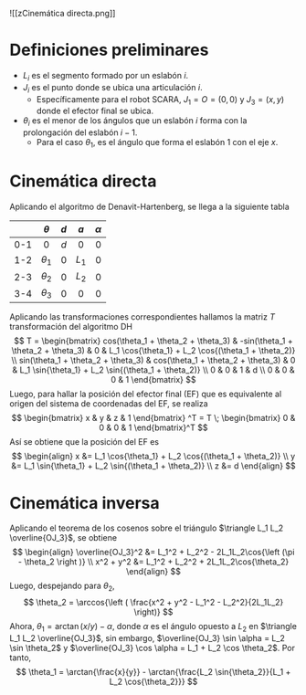 ![[zCinemática directa.png]]
# Definiciones preliminares
- $L_i$ es el segmento formado por un eslabón $i$.
- $J_i$ es el punto donde se ubica una articulación $i$. 
	- Específicamente para el robot SCARA, $J_1 = O = (0, 0)$ y $J_3 = (x, y)$ donde el efector final se ubica.
- $\theta_i$ es el menor de los ángulos que un eslabón $i$ forma con la prolongación del eslabón $i-1$.
	- Para el caso $\theta_1$, es el ángulo que forma el eslabón 1 con el eje $x$.

# Cinemática directa
Aplicando el algoritmo de Denavit-Hartenberg, se llega a la siguiente tabla

| |$\theta$|$d$|$a$|$\alpha$|
|:-:|:-:|:-:|:-:|:-:|
|0-1|0|$d$|0|0|
|1-2|$\theta_1$|0|$L_1$|0|
|2-3|$\theta_2$|0|$L_2$|0|
|3-4|$\theta_3$|0|0|0|
Aplicando las transformaciones correspondientes hallamos la matriz $T$ transformación del algoritmo DH
$$
T = \begin{bmatrix}
	cos(\theta_1 + \theta_2 + \theta_3) & -sin(\theta_1 + \theta_2 + \theta_3) & 0 & L_1 \cos{\theta_1} + L_2 \cos{(\theta_1 + \theta_2)} \\
	sin(\theta_1 + \theta_2 + \theta_3) & cos(\theta_1 + \theta_2 + \theta_3) & 0 & L_1 \sin{\theta_1} + L_2 \sin{(\theta_1 + \theta_2)} \\
	0 & 0 & 1 & d \\
	0 & 0 & 0 & 1
\end{bmatrix}
$$
Luego, para hallar la posición del efector final (EF) que es equivalente al origen del sistema de coordenadas del EF, se realiza
$$
	\begin{bmatrix}
		x & y & z & 1
	\end{bmatrix} ^T 
	= T \;
	\begin{bmatrix}
		0 & 0 & 0 & 1
	\end{bmatrix}^T
$$
Así se obtiene que la posición del EF es
$$
\begin{align}
	x &= L_1 \cos{\theta_1} + L_2 \cos{(\theta_1 + \theta_2)} \\
	y &= L_1 \sin{\theta_1} + L_2 \sin{(\theta_1 + \theta_2)} \\
	z &= d
\end{align}
$$
# Cinemática inversa
Aplicando el teorema de los cosenos sobre el triángulo $\triangle L_1 L_2 \overline{OJ_3}$, se obtiene
$$
\begin{align}
	\overline{OJ_3}^2 &= L_1^2 + L_2^2 - 2L_1L_2\cos{\left (\pi - \theta_2 \right )} \\
	x^2 + y^2 &= L_1^2 + L_2^2 + 2L_1L_2\cos{\theta_2}
\end{align}
$$
Luego, despejando para $\theta_2$,
$$
	\theta_2 = \arccos{\left ( \frac{x^2 + y^2 - L_1^2 - L_2^2}{2L_1L_2} \right)}
$$
Ahora, $\theta_1 = \arctan{(x/y)} - \alpha$, donde $\alpha$ es el ángulo opuesto a $L_2$ en $\triangle L_1 L_2 \overline{OJ_3}$, sin embargo, $\overline{OJ_3} \sin \alpha = L_2 \sin \theta_2$ y $\overline{OJ_3} \cos \alpha = L_1 + L_2 \cos \theta_2$. Por tanto,
$$
\theta_1 = \arctan{\frac{x}{y}} - \arctan{\frac{L_2 \sin{\theta_2}}{L_1 + L_2 \cos{\theta_2}}}
$$
